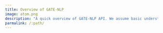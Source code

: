 ```yaml
---
title: Overview of GATE-NLP
image: atom.png
description: "A quick overview of GATE-NLP API. We assume basic understanding of GATE framwork using the UI"
parmalink: /:path/
---
```

